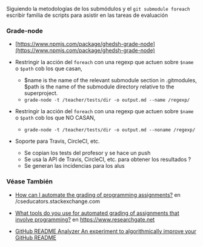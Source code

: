 Siguiendo la metodologías de los submódulos y el `git submodule foreach `
escribir familia de scripts para asistir en las tareas de evaluación

### Grade-node

* [https://www.npmjs.com/package/ghedsh-grade-node](https://www.npmjs.com/package/ghedsh-grade-node)

* Restringir la acción del `foreach` con una regexp que actuen sobre `$name` o `$path` cob  los que casan,
    - $name is the name of the relevant submodule section in .gitmodules, $path is the name of the submodule directory relative to the superproject.
    - `grade-node -t /teacher/tests/dir -o output.md --name /regexp/`
* Restringir la acción del `foreach` con una regexp que actuen sobre `$name` o `$path` cob  los que NO CASAN,
    - `grade-node -t /teacher/tests/dir -o output.md --noname /regexp/`
   
* Soporte para Travis, CircleCI, etc. 
    - Se copian los tests del profesor y se hace un push
    - Se usa la  API de Travis, CircleCI, etc. para obtener los resultados ?
    - Se generan las incidencias para los alus

### Véase También

* [How can I automate the grading of programming assignments?](https://cseducators.stackexchange.com/questions/1205/how-can-i-automate-the-grading-of-programming-assignments) en /cseducators.stackexchange.com

* [What tools do you use for automated grading of assignments that involve programming?](https://www.researchgate.net/post/What_tools_do_you_use_for_automated_grading_of_assignments_that_involve_programming) en https://www.researchgate.net
* [GitHub README Analyzer
An experiment to algorithmically improve your GitHub README](https://demos.algorithmia.com/github-readme-analyzer/)
